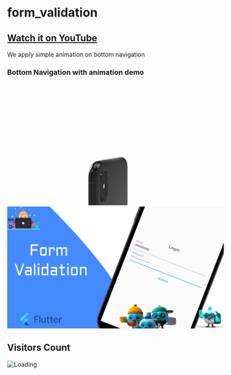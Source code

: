 # form_validation

## [Watch it on YouTube](https://youtu.be/tsoZK7kWx20)

We apply simple animation on bottom navigation

### Bottom Navigation with animation demo

![App UI](https://github.com/ravi84184/yt-flutter-form-validation/blob/main/ezgif.com-gif-maker.gif)
![App UI](https://github.com/ravi84184/yt-flutter-form-validation/blob/main/New%20Project%20(3).png)



## Visitors Count

<img align="left" src = "https://profile-counter.glitch.me/yt-flutter-form-validation/count.svg" alt ="Loading">
